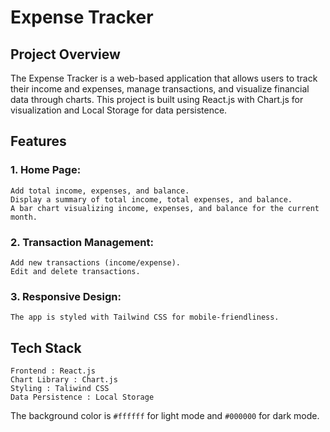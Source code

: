 # Expense Tracker

## Project Overview
The Expense Tracker is a web-based application that allows users to track their income and expenses, manage transactions, and visualize financial data through charts. This project is built using React.js with Chart.js for visualization and Local Storage for data persistence.

## Features

### 1. Home Page:
```
Add total income, expenses, and balance.
Display a summary of total income, total expenses, and balance.
A bar chart visualizing income, expenses, and balance for the current month.
```

### 2. Transaction Management:
```
Add new transactions (income/expense).
Edit and delete transactions.
```
### 3. Responsive Design:
```
The app is styled with Tailwind CSS for mobile-friendliness.
```
## Tech Stack
```
Frontend : React.js
Chart Library : Chart.js
Styling : Taliwind CSS
Data Persistence : Local Storage
```

The background color is `#ffffff` for light mode and `#000000` for dark mode.
